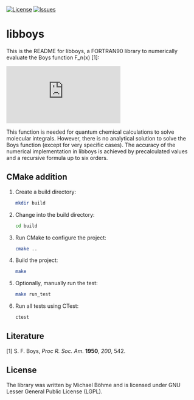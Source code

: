 [![License](https://img.shields.io/github/license/micb25/libboys.svg)](LICENSE)
[![Issues](https://img.shields.io/github/issues/micb25/libboys.svg)](https://github.com/micb25/libboys/issues)

libboys
=======

This is the README for libboys, a FORTRAN90 library to numerically evaluate the Boys function F_n(x) [1]: 

![equation](http://latex.codecogs.com/gif.latex?F_n%28x%29%3D%5Cint_0%5E1t%5E%7B2n%7De%5E%7B-xt%5E2%7Ddt)

This function is needed for quantum chemical calculations to solve molecular integrals. However, there is no analytical solution to solve the Boys function (except for very specific cases). The accuracy of the numerical implementation in libboys is achieved by precalculated values and a recursive formula up to six orders.

CMake addition
--------------

1. Create a build directory:
   ```bash
   mkdir build
2. Change into the build directory:

    ```bash
    cd build

3. Run CMake to configure the project:

    ```bash
    cmake ..

4. Build the project:

    ```bash
    make

5. Optionally, manually run the test:

    ```bash
    make run_test

6. Run all tests using CTest:

    ```bash
    ctest


Literature
----------

[1] S. F. Boys, *Proc R. Soc. Am.* **1950**, *200*, 542.

License
-------

The library was written by Michael Böhme and is licensed under GNU Lesser General Public License (LGPL). 
